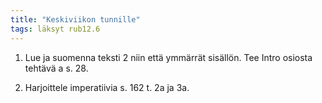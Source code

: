 ```yaml
---
title: "Keskiviikon tunnille"
tags: läksyt rub12.6
---
```


1. Lue ja suomenna teksti 2 niin että ymmärrät sisällön. Tee Intro osiosta tehtävä a s. 28.

2. Harjoittele imperatiivia s. 162 t. 2a ja 3a.
